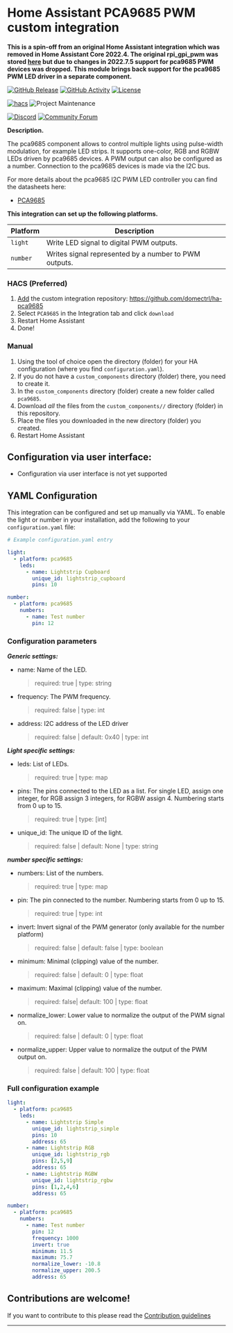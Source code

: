 # Home Assistant PCA9685 PWM custom integration

**This is a spin-off from an original Home Assistant integration which was removed in Home Assistant Core 2022.4. The original rpi_gpi_pwm was stored [here](https://github.com/RedMeKool/HA-Raspberry-pi-GPIO-PWM/) but due to changes in 2022.7.5 support for pca9685 PWM devices was dropped. This module brings back  support for the pca9685 PWM LED driver in a separate component.**

[![GitHub Release][releases-shield]][releases]
[![GitHub Activity][commits-shield]][commits]
[![License][license-shield]](LICENSE)

[![hacs][hacsbadge]][hacs]
![Project Maintenance][maintenance-shield]

[![Discord][discord-shield]][discord]
[![Community Forum][forum-shield]][forum]

**Description.**

The pca9685 component allows to control multiple lights using pulse-width modulation, for example LED strips. It supports one-color, RGB and RGBW LEDs driven by pca9685 devices. A PWM output can also be configured as a number. Connection to the pca9685 devices is made via the I2C bus.

For more details about the pca9685 I2C PWM LED controller you can find the datasheets here:
- [PCA9685](https://www.nxp.com/docs/en/data-sheet/PCA9685.pdf)

**This integration can set up the following platforms.**

Platform | Description
-- | --
`light` | Write LED signal to digital PWM outputs.
`number` | Writes signal represented by a number to PWM outputs.




### HACS (Preferred)
1. [Add](http://homeassistant.local:8123/hacs/integrations) the custom integration repository: https://github.com/domectrl/ha-pca9685
2. Select `PCA9685` in the Integration tab and click `download`
3. Restart Home Assistant
4. Done!

### Manual
1. Using the tool of choice open the directory (folder) for your HA configuration (where you find `configuration.yaml`).
1. If you do not have a `custom_components` directory (folder) there, you need to create it.
1. In the `custom_components` directory (folder) create a new folder called `pca9685`.
1. Download _all_ the files from the `custom_components//` directory (folder) in this repository.
1. Place the files you downloaded in the new directory (folder) you created.
1. Restart Home Assistant

## Configuration via user interface:
* Configuration via user interface is not yet supported

## YAML Configuration

This integration can be configured and set up manually via YAML. To enable the light or number in your installation, add the following to your `configuration.yaml` file:

```yaml
# Example configuration.yaml entry

light:
  - platform: pca9685
    leds:
      - name: Lightstrip Cupboard
        unique_id: lightstrip_cupboard
        pins: 10

number:
  - platform: pca9685
    numbers:
      - name: Test number
        pin: 12
```

### Configuration parameters

***Generic settings:***
- name: Name of the LED.
  > required: true | type: string
- frequency: The PWM frequency. 
  > required: false | type: int
- address: I2C address of the LED driver
  > required: false | default: 0x40 | type: int

***Light specific settings:***
- leds: List of LEDs.
  > required: true | type: map
- pins: The pins connected to the LED as a list. For single LED, assign one integer, for RGB assign 3 integers, for RGBW assign 4. Numbering starts from 0 up to 15.
  > required: true | type: [int]
- unique_id: The unique ID of the light.
  > required: false | default: None | type: string

***number specific settings:***
- numbers: List of the numbers.
  > required: true | type: map
- pin: The pin connected to the number. Numbering starts from 0 up to 15.
  > required: true | type: int
- invert: Invert signal of the PWM generator (only available for the number platform)
  > required: false | default: false | type: boolean
- minimum: Minimal (clipping) value of the number.
  > required: false | default: 0 | type: float
- maximum: Maximal (clipping) value of the number. 
  > required: false| default: 100 | type: float
- normalize_lower: Lower value to normalize the output of the PWM signal on.
  > required: false | default: 0 | type: float
- normalize_upper: Upper value to normalize the output of the PWM output on.
  > required: false | default: 100 | type: float

### Full configuration example

```yaml
light:
  - platform: pca9685
    leds:
      - name: Lightstrip Simple
        unique_id: lightstrip_simple
        pins: 10
        address: 65
      - name: Lightstrip RGB
        unique_id: lightstrip_rgb
        pins: [2,5,9]
        address: 65
      - name: Lightstrip RGBW
        unique_id: lightstrip_rgbw
        pins: [1,2,4,6]
        address: 65

number:
  - platform: pca9685
    numbers:
      - name: Test number
        pin: 12
        frequency: 1000
        invert: true
        minimum: 11.5
        maximum: 75.7
        normalize_lower: -10.8
        normalize_upper: 200.5
        address: 65

```

## Contributions are welcome!

If you want to contribute to this please read the [Contribution guidelines](CONTRIBUTING.md)

***

[commits-shield]: https://img.shields.io/github/commit-activity/y/domectrl/ha-pca9685.svg?style=for-the-badge
[commits]: https://github.com/domectrl/ha-pca9685/commits/main
[hacs]: https://hacs.xyz/
[hacsbadge]: https://img.shields.io/badge/HACS-Custom-orange.svg?style=for-the-badge
[discord]: https://discord.gg/Qa5fW2R
[discord-shield]: https://img.shields.io/discord/330944238910963714.svg?style=for-the-badge
[forum-shield]: https://img.shields.io/badge/community-forum-brightgreen.svg?style=for-the-badge
[forum]: https://community.home-assistant.io/
[license-shield]: https://img.shields.io/github/license/domectrl/ha-pca9685.svg?style=for-the-badge
[maintenance-shield]: https://img.shields.io/badge/maintainer-domectrl-blue.svg?style=for-the-badge
[releases-shield]: https://img.shields.io/github/release/domectrl/ha-pca9685.svg?style=for-the-badge
[releases]: https://github.com/domectrl/ha-pca9685/releases
